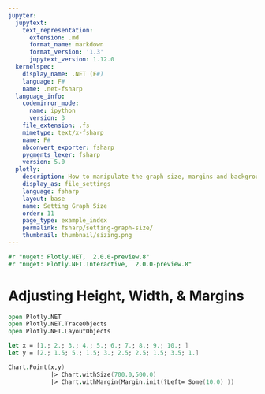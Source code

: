 ```yaml
---
jupyter:
  jupytext:
    text_representation:
      extension: .md
      format_name: markdown
      format_version: '1.3'
      jupytext_version: 1.12.0
  kernelspec:
    display_name: .NET (F#)
    language: F#
    name: .net-fsharp
  language_info:
    codemirror_mode:
      name: ipython
      version: 3
    file_extension: .fs
    mimetype: text/x-fsharp
    name: F#
    nbconvert_exporter: fsharp
    pygments_lexer: fsharp
    version: 5.0
  plotly:
    description: How to manipulate the graph size, margins and background color.
    display_as: file_settings
    language: fsharp
    layout: base
    name: Setting Graph Size
    order: 11
    page_type: example_index
    permalink: fsharp/setting-graph-size/
    thumbnail: thumbnail/sizing.png
---
```


```fsharp  dotnet_interactive={"language": "fsharp"}
#r "nuget: Plotly.NET,  2.0.0-preview.8"
#r "nuget: Plotly.NET.Interactive,  2.0.0-preview.8"
```

# Adjusting Height, Width, & Margins



```fsharp  dotnet_interactive={"language": "fsharp"}
open Plotly.NET 
open Plotly.NET.TraceObjects
open Plotly.NET.LayoutObjects

let x = [1.; 2.; 3.; 4.; 5.; 6.; 7.; 8.; 9.; 10.; ]
let y = [2.; 1.5; 5.; 1.5; 3.; 2.5; 2.5; 1.5; 3.5; 1.]

Chart.Point(x,y)            
            |> Chart.withSize(700.0,500.0)
            |> Chart.withMargin(Margin.init(?Left= Some(10.0) ))




```

